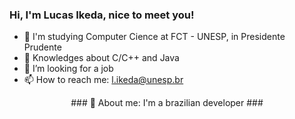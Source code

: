 ### Hi, I'm Lucas Ikeda, nice to meet you! ###

- 🔭 I'm studying Computer Cience at FCT - UNESP, in Presidente Prudente
- 🌱 Knowledges about C/C++ and Java
- 🤔 I’m looking for a job
- 📫 How to reach me: l.ikeda@unesp.br
<div align="center">
  ### 💬 About me: I'm a brazilian developer ###
</div>
  

